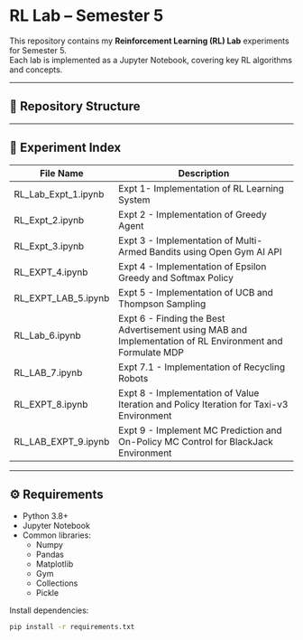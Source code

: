 # RL Lab – Semester 5

This repository contains my **Reinforcement Learning (RL) Lab** experiments for Semester 5.  
Each lab is implemented as a Jupyter Notebook, covering key RL algorithms and concepts.

---

## 📂 Repository Structure


---

## 📝 Experiment Index

| File Name              | Description                                                                                              |
|------------------------|----------------------------------------------------------------------------------------------------------|
| RL_Lab_Expt_1.ipynb    | Expt 1- Implementation of RL Learning System                                                             |
| RL_Expt_2.ipynb        | Expt 2 - Implementation of Greedy Agent                                                                  |
| RL_Expt_3.ipynb        | Expt 3 - Implementation of Multi-Armed Bandits using Open Gym AI API                                     |
| RL_EXPT_4.ipynb        | Expt 4 - Implementation of Epsilon Greedy and Softmax Policy                                             |
| RL_EXPT_LAB_5.ipynb    | Expt 5 - Implementation of UCB and Thompson Sampling                                                     |
| RL_Lab_6.ipynb         | Expt 6 - Finding the Best Advertisement using MAB and Implementation of RL Environment and Formulate MDP |
| RL_LAB_7.ipynb         | Expt 7.1 - Implementation of Recycling Robots                                                            |
| RL_EXPT_8.ipynb        | Expt 8 - Implementation of Value Iteration and Policy Iteration for Taxi-v3 Environment                  |
| RL_LAB_EXPT_9.ipynb    | Expt 9 - Implement MC Prediction and On-Policy MC Control for BlackJack Environment                      |


---

## ⚙️ Requirements

- Python 3.8+  
- Jupyter Notebook  
- Common libraries:  
  - Numpy
  - Pandas
  - Matplotlib  
  - Gym
  - Collections
  - Pickle 

Install dependencies:
```bash
pip install -r requirements.txt
